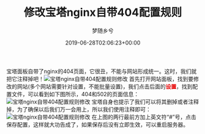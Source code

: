 ﻿---
title: 修改宝塔nginx自带404配置规则
author: 梦随乡兮
type: post
date: 2019-06-28T02:06:23+00:00
url: /bt-nginx-404.html
featured_image: https://r2.imsxx.com/wp-content/uploads/2019/06/1edb16e7755a8f.jpg
zrz_credit_add:
- 1
views:
- 1367
b2_post_reading_role:
- none
b2_vote:
- 'a:2:{s:2:"up";i:0;s:4:"down";i:0;}'
categories:
- 笔记
tags:
- 404
- nginx
- 宝塔
- 建站
- 网站
slug: "bt-nginx-404"
---
宝塔面板自带了nginx的404页面，它很丑，不能与网站形成统一。这时，我们就把它注释掉吧！<img alt="宝塔nginx自带404配置规则修改" src="https://r2.imsxx.com/wp-content/uploads/2019/06/110dd854555d75.jpg" id="4413DCF6" class="po-img-big" />
首先打开网站面板，找到要修改的网站(多个网站需要针对设置，不能批量设置)，我们点击后面的<strong style="color: rgb(230, 0, 0);">设置</strong>，找到配置文件，可以看到如下图所示，404和502的页面信息：<img alt="宝塔nginx自带404配置规则修改" src="https://r2.imsxx.com/wp-content/uploads/2019/06/15d4bb551f87c6.jpg" id="1DBDBF2E" class="po-img-big" />
宝塔自身也提示了我们可以将其删掉或者注释掉，为了确保以后我们万一会用上，所以我们使用注释即可：<img alt="宝塔nginx自带404配置规则修改" src="https://r2.imsxx.com/wp-content/uploads/2019/06/1d55a5157aa7d5.jpg" id="662D61D4" class="po-img-big" />
在上图的两行最前方加上英文符“#”号，点击保存配置，这样就大功告成了，如果保存后没有立即生效，可以重启服务器。

